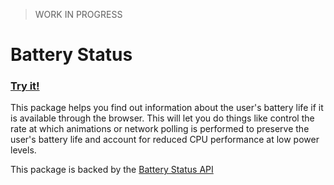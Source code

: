 > WORK IN PROGRESS

# Battery Status

### [Try it!](https://lukewestby.github.io/battery-status/example)

This package helps you find out information about the user's battery life if
it is available through the browser. This will let you do things like control
the rate at which animations or network polling is performed to preserve the
user's battery life and account for reduced CPU performance at low power levels.

This package is backed by the [Battery Status
API](https://developer.mozilla.org/en-US/docs/Web/API/Battery_Status_API)
